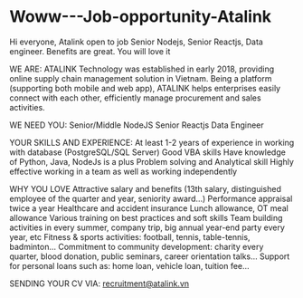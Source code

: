 # Woww---Job-opportunity-Atalink
Hi everyone, Atalink open to job Senior Nodejs, Senior Reactjs, Data engineer. Benefits are great. You will love it


WE ARE:
ATALINK Technology was established in early 2018, providing online supply chain management solution in Vietnam. Being a platform (supporting both mobile and web app), ATALINK helps enterprises easily connect with each other, efficiently manage procurement and sales activities.



WE NEED YOU:
Senior/Middle NodeJS 
Senior Reactjs
Data Engineer



YOUR SKILLS AND EXPERIENCE:
At least 1-2 years of experience in working with database (PostgreSQL/SQL Server)
Good VBA skills
Have knowledge of Python, Java, NodeJs is a plus
Problem solving and Analytical skill
Highly effective working in a team as well as working independently 



WHY YOU LOVE 
Attractive salary and benefits (13th salary, distinguished employee of the quarter and year, seniority award…)
Performance appraisal twice a year
Healthcare and accident insurance
Lunch allowance, OT meal allowance
Various training on best practices and soft skills
Team building activities in every summer, company trip, big annual year-end party every year, etc
Fitness & sports activities: football, tennis, table-tennis, badminton…
Commitment to community development: charity every quarter, blood donation, public seminars, career orientation talks…
Support for personal loans such as: home loan, vehicle loan, tuition fee…


SENDING YOUR CV VIA: recruitment@atalink.vn






